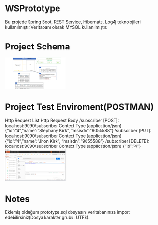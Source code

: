 # WSPrototype
Bu projede Spring Boot, REST Service, Hibernate, Log4j teknolojileri kullanılmıştır.Veritabanı olarak MYSQL kullanılmıştır.

# Project Schema
<p>

<a href="https://github.com/Burcukgo/WSPrototype/blob/master/img/projeSchema.png" target="_blank">
<img src="https://github.com/Burcukgo/WSPrototype/blob/master/img/projeSchema.png" width="200" style="max-width:100%;"></a>
  
</p>  


# Project Test Enviroment(POSTMAN)
<p>
Http Request List                                                                 Http Request Body
/subscriber [POST]:   localhost:9090\subscriber  Context Type:(application/json)  {“id”:”4”,”name”:”Stephany Kirk”, “msisdn”:”9055588”}
/subscriber [PUT]:    localhost:9090\subscriber  Context Type:(application/json)  {“id”:”4”,”name”:”Jhon Kirk”, “msisdn”:”9055588”}
/subscriber [DELETE]: localhost:9090\subscriber  Context Type:(application/json)  {“id”:”4”}

<a href="https://github.com/Burcukgo/WSPrototype/blob/master/img/test.png" target="_blank">
<img src="https://github.com/Burcukgo/WSPrototype/blob/master/img/test.png" width="200" style="max-width:100%;"></a>
  
</p> 

# Notes
<p>
Eklemiş olduğum prototype.sql dosyasını veritabanınıza import edebilirsiniz(Dosya karakter grubu: UTF8).

  
</p> 
